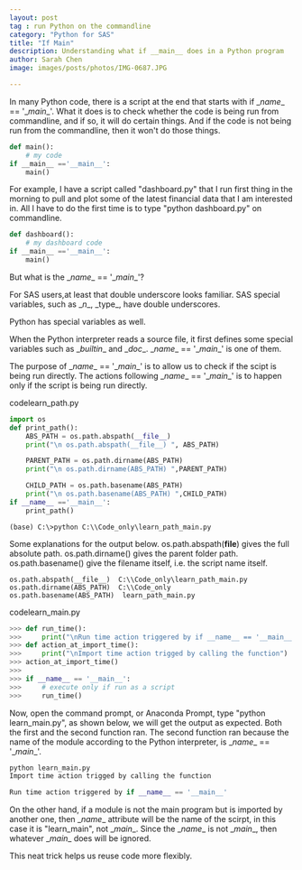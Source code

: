 ```yaml
---
layout: post
tag : run Python on the commandline
category: "Python for SAS"
title: "If Main"
description: Understanding what if __main__ does in a Python program
author: Sarah Chen
image: images/posts/photos/IMG-0687.JPG

---
```

In many Python code, there is a script at the end that starts with  <span class="coding">if \__name__ == '\__main__'</span>.  What it does is to check whether the code is being run from commandline, and if so, it will do certain things.  And if the code is not being run from the commandline, then it won't do those things. 

```python
def main():
    # my code
if __main__ =='__main__':
    main()
```

For example, I have a script called "dashboard.py" that I run first thing in the morning to pull and plot some of the latest financial data that I am interested in.  All I have to do the first time is to type "python dashboard.py" on commandline. 
```python
def dashboard():
    # my dashboard code
if __main__ =='__main__':
    main()
```

But what is the <span class="coding">\__name__ == '\__main__'</span>? 

For SAS users,at least that double underscore looks familiar.  SAS special variables, such as <span class="coding">\__n__</span>, <span class="coding">\_type_</span>, have double underscores.  

Python has special variables as well.    

When the Python interpreter reads a source file, it first defines some special variables such as <span class="coding">\__builtin__</span> and <span class="coding">\__doc__</span>. <span class="coding">\__name__ == '\__main__'</span> is one of them.

The purpose of <span class="coding">\__name__ == '\__main__'</span> is to allow us to check if the scipt is being run directly.  The actions following <span class="coding">\__name__ == '\__main__'</span> is to happen only if the script is being run directly.  

<div class="code-head"><span>code</span>learn_path.py</div>

```python
import os
def print_path():
    ABS_PATH = os.path.abspath(__file__)
    print("\n os.path.abspath(__file__) ", ABS_PATH)

    PARENT_PATH = os.path.dirname(ABS_PATH)
    print("\n os.path.dirname(ABS_PATH) ",PARENT_PATH)

    CHILD_PATH = os.path.basename(ABS_PATH)
    print("\n os.path.basename(ABS_PATH) ",CHILD_PATH)
if __name__ =='__main__':
    print_path()
```

```
(base) C:\>python C:\\Code_only\learn_path_main.py
```

Some explanations for the output below.  <span class="coding">os.path.abspath(__file__)</span> gives the full absolute path.  <span class="coding">os.path.dirname()</span> gives the parent folder path. <span class="coding">os.path.basename()</span> give the filename itself, i.e. the script name itself.

```
os.path.abspath(__file__)  C:\\Code_only\learn_path_main.py
os.path.dirname(ABS_PATH)  C:\\Code_only
os.path.basename(ABS_PATH)  learn_path_main.py
```

<div class="code-head"><span>code</span>learn_main.py</div>

```python
>>> def run_time():
>>>     print("\nRun time action triggered by if __name__ == '__main__'")
>>> def action_at_import_time():
>>>     print("\nImport time action trigged by calling the function")
>>> action_at_import_time()
>>>
>>> if __name__ == '__main__':
>>>     # execute only if run as a script
>>>     run_time()
```

Now, open the command prompt, or Anaconda Prompt, type "python learn_main.py", as shown below, we will get the output as expected. Both the first and the second function ran.  The second function ran because the name of the module according to the Python interpreter, is <span class="coding">\__name__ == '\__main__'</span>. 

```python
python learn_main.py
Import time action trigged by calling the function

Run time action triggered by if __name__ == '__main__'
```

On the other hand, if a module is not the main program but is imported by another one, then <span class="coding">\__name__</span> attribute will be the name of the scirpt, in this case it is "learn_main", not <span class="coding">\__main__</span>.  Since the <span class="coding">\__name__</span> is not \__main__, then whatever \__main__ does will be ignored. 

This neat trick helps us reuse code more flexibly.  